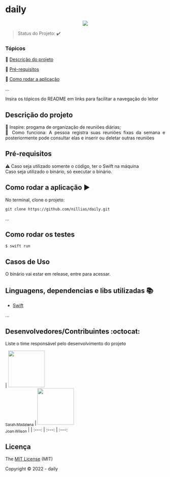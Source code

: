 <h1>daily</h1> 

<p align="center">
  <img src="http://img.shields.io/static/v1?label=Swift&message=5.4&color=red&style=for-the-badge&logo=swift"/>
</p>

> Status do Projeto: :heavy_check_mark: 
### Tópicos 

:small_blue_diamond: [Descrição do projeto](#descrição-do-projeto)

<!-- :small_blue_diamond: [Funcionalidades](#funcionalidades)

:small_blue_diamond: [Deploy da Aplicação](#deploy-da-aplicação-dash) -->

:small_blue_diamond: [Pré-requisitos](#pré-requisitos)

:small_blue_diamond: [Como rodar a aplicação](#como-rodar-a-aplicação-arrow_forward)

... 

Insira os tópicos do README em links para facilitar a navegação do leitor

## Descrição do projeto 

<p align="justify">
📌 Inspire: progama de organização de reuniões diárias; <br>
📌 Como funciona: A pessoa registra suas reuniões fixas da semana e posteriormente 
  pode consultar elas e inserir ou deletar outras reuniões
</p>


<!-- ## Deploy da Aplicação :dash:

![ezgif-1-42eaa751e8](https://user-images.githubusercontent.com/82623118/159702233-46809d08-df50-4d7d-9b20-4fb84d58b8d8.gif) -->


## Pré-requisitos

:warning: Caso seja utilizado somente o código, ter o Swift na máquina <br>
Caso seja utilizado o binário, só executar o binário.

## Como rodar a aplicação :arrow_forward:

No terminal, clone o projeto: 

```
git clone https://github.com/nillias/daily.git
```

... 


## Como rodar os testes

```
$ swift run
```

## Casos de Uso

O binário vai estar em release, entre para acessar.


## Linguagens, dependencias e libs utilizadas :books:

- [Swift](https://www.apple.com/br/swift/)

...

## Desenvolvedores/Contribuintes :octocat:

Liste o time responsável pelo desenvolvimento do projeto

| [<img src="https://avatars.githubusercontent.com/u/63982257?v=4" width=115><br><sub>Sarah Madalena</sub>](https://github.com/nillias) |  [<img src="https://avatars.githubusercontent.com/u/48629647?v=4" width=115><br><sub>Joan Wilson</sub>](https://github.com/JoanWilson) |
| :---: | :---: | :---: 

## Licença 

The [MIT License]() (MIT)

Copyright :copyright: 2022 - daily
